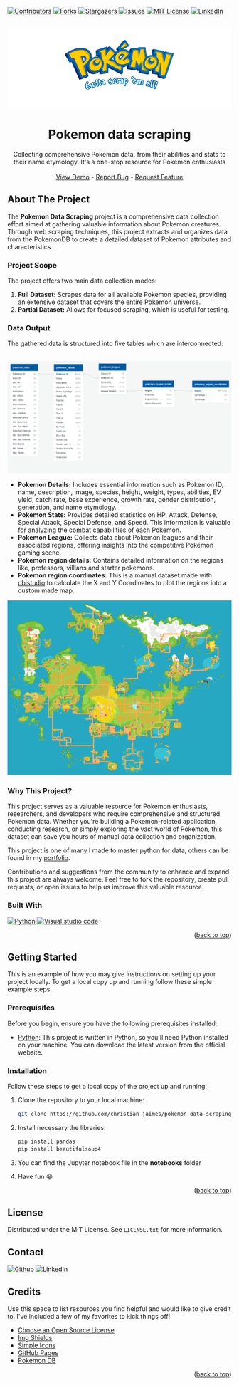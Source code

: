 <a name="readme-top"></a>

[![Contributors][contributors-shield]][contributors-url]
[![Forks][forks-shield]][forks-url]
[![Stargazers][stars-shield]][stars-url]
[![Issues][issues-shield]][issues-url]
[![MIT License][license-shield]][license-url]
[![LinkedIn][linkedin-shield]][linkedin-url]

<div align="center">
<br />
  <a href="https://github.com/christian-jaimes/pokemon-data-scraping">
    <img src="image/project-logo.png" alt="Logo">
  </a>

  <h1 align="center">Pokemon data scraping</h1>

  <p align="center">
    Collecting comprehensive Pokemon data, from their abilities and stats to their name etymology. It's a one-stop resource for Pokemon enthusiasts
    <br />
    <br />
    <a href="https://github.com/christian-jaimes/pokemon-data-scraping">View Demo</a>
    -
    <a href="https://github.com/christian-jaimes/pokemon-data-scraping/issues">Report Bug</a>
    -
    <a href="https://github.com/christian-jaimes/pokemon-data-scraping/issues">Request Feature</a>
  </p>
</div>

## About The Project

The **Pokemon Data Scraping** project is a comprehensive data collection effort aimed at gathering valuable information about Pokemon creatures. Through web scraping techniques, this project extracts and organizes data from the PokemonDB to create a detailed dataset of Pokemon attributes and characteristics.

### Project Scope

The project offers two main data collection modes:
1. **Full Dataset:** Scrapes data for all available Pokemon species, providing an extensive dataset that covers the entire Pokemon universe.
2. **Partial Dataset:** Allows for focused scraping, which is useful for testing.

### Data Output

The gathered data is structured into five tables which are interconnected:
<div align="center">
<br />
<img src="docs/model/Pokemon data model.png" alt="pokemon data model">
</div>

- **Pokemon Details:** Includes essential information such as Pokemon ID, name, description, image, species, height, weight, types, abilities, EV yield, catch rate, base experience, growth rate, gender distribution, generation, and name etymology.
- **Pokemon Stats:** Provides detailed statistics on HP, Attack, Defense, Special Attack, Special Defense, and Speed. This information is valuable for analyzing the combat capabilities of each Pokemon.
- **Pokemon League:** Collects data about Pokemon leagues and their associated regions, offering insights into the competitive Pokemon gaming scene.
- **Pokemon region details:** Contains detailed information on the regions like, professors, villians and starter pokemons.
- **Pokemon region coordinates:** This is a manual dataset made with [cbistudio](https://cbistudio.interworks.com/) to calculate the X and Y Coordinates to plot the regions into a custom made map.  
<div align="center">
<img src="image/region-map.png" alt="Region map">
</div>

### Why This Project?

This project serves as a valuable resource for Pokemon enthusiasts, researchers, and developers who require comprehensive and structured Pokemon data. Whether you're building a Pokemon-related application, conducting research, or simply exploring the vast world of Pokemon, this dataset can save you hours of manual data collection and organization.

This project is one of many I made to master python for data, others can be found in my [portfolio](https://https://christian-jaimes.github.io/).

Contributions and suggestions from the community to enhance and expand this project are always welcome. Feel free to fork the repository, create pull requests, or open issues to help us improve this valuable resource.

### Built With

[![Python][python]][python-url]
[![Visual studio code][vscode]][vscode-url]

<p align="right">(<a href="#readme-top">back to top</a>)</p>
    
## Getting Started

This is an example of how you may give instructions on setting up your project locally.
To get a local copy up and running follow these simple example steps.

### Prerequisites

Before you begin, ensure you have the following prerequisites installed:
- [Python](https://www.python.org/downloads/): This project is written in Python, so you'll need Python installed on your machine. You can download the latest version from the official website.


### Installation

Follow these steps to get a local copy of the project up and running:

1. Clone the repository to your local machine:

   ```sh
   git clone https://github.com/christian-jaimes/pokemon-data-scraping.git
   

2. Install necessary the libraries:

   ```sh
   pip install pandas
   pip install beautifulsoup4

3. You can find the Jupyter notebook file in the **notebooks** folder

4. Have fun 😁

<p align="right">(<a href="#readme-top">back to top</a>)</p>

## License

Distributed under the MIT License. See `LICENSE.txt` for more information.

## Contact

[![Github][github]][github-url]
[![LinkedIn][linkedin-shield]][linkedin-url]


## Credits

Use this space to list resources you find helpful and would like to give credit to. I've included a few of my favorites to kick things off!

* [Choose an Open Source License](https://choosealicense.com)
* [Img Shields](https://shields.io)
* [Simple Icons](https://simpleicons.org/)
* [GitHub Pages](https://pages.github.com)
* [Pokemon DB](https://pokemondb.net/)

<p align="right">(<a href="#readme-top">back to top</a>)</p>

[contributors-shield]: https://img.shields.io/github/contributors/christian-jaimes/pokemon-data-scraping.svg?style=for-the-badge
[contributors-url]: https://github.com/christian-jaimes/pokemon-data-scraping/graphs/contributors

[forks-shield]: https://img.shields.io/github/forks/christian-jaimes/pokemon-data-scraping.svg?style=for-the-badge
[forks-url]: https://github.com/christian-jaimes/pokemon-data-scraping/network/members

[stars-shield]: https://img.shields.io/github/stars/christian-jaimes/pokemon-data-scraping.svg?style=for-the-badge
[stars-url]: https://github.com/christian-jaimes/pokemon-data-scraping/stargazers

[issues-shield]: https://img.shields.io/github/issues/christian-jaimes/pokemon-data-scraping.svg?style=for-the-badge
[issues-url]: https://github.com/christian-jaimes/pokemon-data-scraping/issues

[license-shield]: https://img.shields.io/github/license/christian-jaimes/pokemon-data-scraping.svg?style=for-the-badge
[license-url]: https://github.com/christian-jaimes/pokemon-data-scraping/blob/main/LICENSE.txt

[linkedin-shield]: https://img.shields.io/badge/-LinkedIn-black.svg?style=for-the-badge&logo=linkedin&colorB=555
[linkedin-url]: https://linkedin.com/in/christianjaimes

[python]: https://img.shields.io/badge/Python-20232A?style=for-the-badge&logo=python&logoColor=4584B6
[python-url]: https://www.python.org/

[vscode]: https://img.shields.io/badge/VSCode-20232A?style=for-the-badge&logo=visualstudiocode&logoColor=0078d7
[vscode-url]: https://code.visualstudio.com/

[github]: https://img.shields.io/badge/github-20232A?style=for-the-badge&logo=github&logoColor=ffffff
[github-url]: https://github.com/christian-jaimes

[tableau]: https://img.shields.io/badge/tableau-20232A?style=for-the-badge&logo=tableau&logoColor=E97627
[tableau-url]: https://public.tableau.com/app/profile/christian-jaimes
